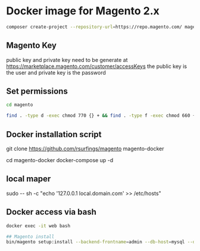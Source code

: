 # Docker image for Magento 2.x
```bash
composer create-project --repository-url=https://repo.magento.com/ magento/project-community-edition magento
```

## Magento Key
public key and private key need to be generate at https://marketplace.magento.com/customer/accessKeys the public key is the user and  private key is the password


## Set permissions
```bash
cd magento

find . -type d -exec chmod 770 {} + && find . -type f -exec chmod 660 {} + && chmod u+x bin/magento
```
## Docker installation script
git clone https://github.com/rsurfings/magento magento-docker

cd magento-docker docker-compose up -d

## local maper
sudo -- sh -c "echo '127.0.0.1 local.domain.com' >> /etc/hosts"

## Docker access via bash
```bash
docker exec -it web bash

## Magento install
bin/magento setup:install --backend-frontname=admin --db-host=mysql --db-name=magento --db-user=root --db-password=root --base-url=http://local.domain.com --language=pt_BR --timezone=America/Sao_Paulo --currency=BRL --use-rewrites=1 --use-secure=1 --base-url-secure=https://local.domain.com --admin-user=user --admin-password=senha123 --use-sample-data --admin-firstname=User --admin-lastname=Lastname --admin-email=rsurfings@gmail.com

```

